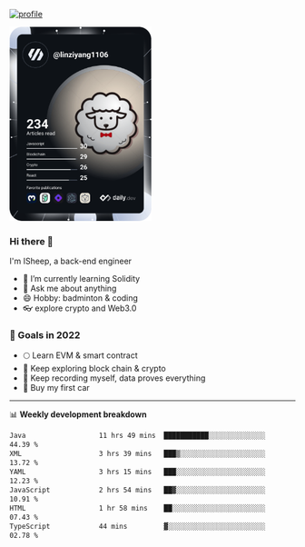 [![profile](http://img.codelin.xyz/hello-im-isheep.svg)](https://www.calligrapher.ai/)

<a href="https://app.daily.dev/linziyang1106"><img src="/devcard.png" width="250" alt="ISheep's Dev Card"/></a>

### Hi there 🐏

I'm ISheep, a back-end engineer

- 🔭 I’m currently learning Solidity
- 💬 Ask me about anything
- 😄 Hobby: badminton & coding
- 👓 explore crypto and Web3.0

### 🚀 Goals in 2022
+ 🌕 Learn EVM & smart contract
+ 🤔 Keep exploring block chain & crypto
+ 🐏 Keep recording myself, data proves everything
+ 🚗 Buy my first car

-------

📊 **Weekly development breakdown**
<!--START_SECTION:waka-->

```text
Java                  11 hrs 49 mins  ███████████░░░░░░░░░░░░░░   44.39 %
XML                   3 hrs 39 mins   ███▒░░░░░░░░░░░░░░░░░░░░░   13.72 %
YAML                  3 hrs 15 mins   ███░░░░░░░░░░░░░░░░░░░░░░   12.23 %
JavaScript            2 hrs 54 mins   ██▓░░░░░░░░░░░░░░░░░░░░░░   10.91 %
HTML                  1 hr 58 mins    ██░░░░░░░░░░░░░░░░░░░░░░░   07.43 %
TypeScript            44 mins         ▓░░░░░░░░░░░░░░░░░░░░░░░░   02.78 %
```

<!--END_SECTION:waka-->
